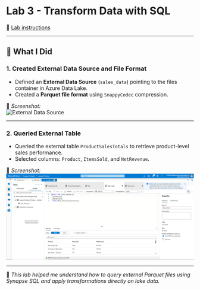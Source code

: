 # Lab 3 - Transform Data with SQL  
🔗 [Lab instructions](https://github.com/secedit/dp-203-azure-data-engineer/blob/master/Instructions/Labs/03-Transform-data-with-sql.md)

---

## 🔁 What I Did

### 1. Created External Data Source and File Format  
- Defined an **External Data Source** (`sales_data`) pointing to the files container in Azure Data Lake.  
- Created a **Parquet file format** using `SnappyCodec` compression.

📸 *Screenshot:*  
![External Data Source](external_datasource.PNG)

---

### 2. Queried External Table  
- Queried the external table `ProductSalesTotals` to retrieve product-level sales performance.  
- Selected columns: `Product`, `ItemsSold`, and `NetRevenue`.

📸 *Screenshot:*  
![Query External Table](2.PNG)

---

💬 *This lab helped me understand how to query external Parquet files using Synapse SQL and apply transformations directly on lake data.*
